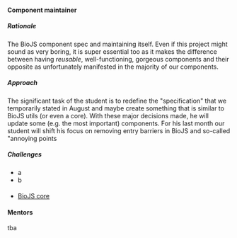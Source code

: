 #### Component maintainer

##### Rationale

The BioJS component spec and maintaining itself.
Even if this project might sound as very boring, it is super essential too as it makes the difference between having *reusable*, well-functioning, gorgeous components and their opposite as unfortunately manifested in the majority of our components.

##### Approach

The significant task of the student is to redefine the "specification" that we temporarily stated in August and maybe create something that is similar to BioJS utils (or even a core).
With these major decisions made, he will update some (e.g. the most important) components.
For his last month our student will shift his focus on removing entry barriers in BioJS and so-called "annoying points 

##### Challenges

* a
* b

#### 

* [BioJS core](https://github.com/biojs/biojs/issues/125)

#### Mentors

tba
